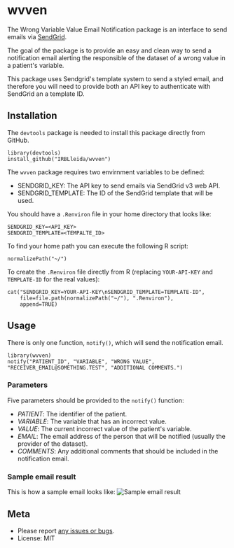 # wvven
The Wrong Variable Value Email Notification package is an interface to send emails via [SendGrid](https://sendgrid.com/).

The goal of the package is to provide an easy and clean way to send a notification email alerting the responsible of the dataset of a wrong value in a patient's variable.

This package uses Sendgrid's template system to send a styled email, and therefore you will need to provide both an API key to authenticate with SendGrid an a template ID.


## Installation

The `devtools` package is needed to install this package directly from GitHub.

```
library(devtools)
install_github("IRBLleida/wvven")
```

The `wvven` package requires two envirnment variables to be defined:

 - SENDGRID_KEY: The API key to send emails via SendGrid v3 web API.
 - SENDGRID_TEMPLATE: The ID of the SendGrid template that will be used.

You should have a `.Renviron` file in your home directory that looks like:

```
SENDGRID_KEY=<API_KEY>
SENDGRID_TEMPLATE=<TEMPALTE_ID>
```

To find your home path you can execute the following R script:

```
normalizePath("~/")
```

To create the `.Renviron` file directly from R (replacing `YOUR-API-KEY` and `TEMPLATE-ID` for the real values):

```
cat("SENDGRID_KEY=YOUR-API-KEY\nSENDGRID_TEMPLATE=TEMPLATE-ID",
    file=file.path(normalizePath("~/"), ".Renviron"),
    append=TRUE)
```

## Usage
There is only one function, `notify()`, which will send the notification email.

```
library(wvven)
notify("PATIENT_ID", "VARIABLE", "WRONG VALUE", "RECEIVER_EMAIL@SOMETHING.TEST", "ADDITIONAL COMMENTS.")
```

### Parameters
Five parameters should be provided to the `notify()` function:
 - *PATIENT*: The identifier of the patient.
 - *VARIABLE*: The variable that has an incorrect value.
 - *VALUE*: The current incorrect value of the patient's variable.
 - *EMAIL*: The email address of the person that will be notified (usually the provider of the dataset).
 - *COMMENTS*: Any additional comments that should be included in the notification email.

### Sample email result
This is how a sample email looks like:
![Sample email result](http://i.imgur.com/jVtHR7w.png)

## Meta
- Please report [any issues or bugs](https://github.com/IRBLleida/wvven/issues).
- License: MIT
